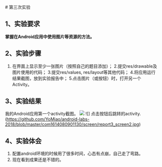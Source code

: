 ﻿﻿# 第三次实验   
## 1、实验要求 
**掌握在Android应用中使用图片等资源的方法。**  
## 2、实验步骤 
1. 在界面上显示至少一张图片（按照自己的题目添加）；
2.提交res/drawable及图片使用的代码；
3.提交res/values, res/layout等其他代码；
4.将应用运行结果截图，放到实验报告中；
5.点击图片（或按钮）时，打开另一个Activity。

## 3、实验结果 
我的Android应用第一个activity截图。
![](https://github.com/YoMiao/android-labs-2018/blob/master/com1614080901130/screen/report3_screen1.jpg) 
![]
点击按钮后跳转的activity.(https://github.com/YoMiao/android-labs-2018/blob/master/com1614080901130/screen/report3_screen2.jpg) 
## 4、实验体会 
1. 配置android环境的时候用了很多时间，心态有点崩，自己走了弯路。 
2. 现在看到成果还是不错的。